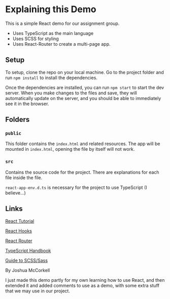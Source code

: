 # Explaining this Demo

This is a simple React demo for our assignment group.

- Uses TypeScript as the main language
- Uses SCSS for styling
- Uses React-Router to create a multi-page app.

## Setup

To setup, clone the repo on your local machine.
Go to the project folder and run 
`npm install`
to install the dependencies.

Once the dependencies are installed, you can run 
`npm start` to start the dev server.
When you make changes to the files and save, they will automatically update on the server, 
and you should be able to immediately see it in the browser.

## Folders

### `public`

This folder contains the `index.html` and related resources. The app will be mounted in `index.html`, 
opening the file by itself will not work. 

### `src`

Contains the source code for the project. There are explanations for each file inside the file. 

`react-app-env.d.ts` is necessary for the project to use TypeScript (I believe...)

## Links

[React Tutorial](https://reactjs.org/tutorial/tutorial.html)

[React Hooks](https://reactjs.org/docs/hooks-overview.html)

[React Router](https://reactrouter.com/en/main/start/overview)

[TypeScript Handbook](https://www.typescriptlang.org/docs/handbook/intro.html)

[Guide to SCSS/Sass](https://sass-lang.com/guide)


By Joshua McCorkell

I just made this demo partly for my own learning how to use React,
and then extended it and added comments to use as a demo, with some extra stuff that we may use in our project.